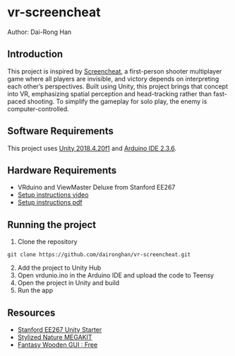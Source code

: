 # vr-screencheat
Author: Dai-Rong Han
## Introduction
This project is inspired by [Screencheat](https://store.steampowered.com/app/301970/Screencheat/), a
first-person shooter multiplayer game where
all players are invisible, and victory depends
on interpreting each other’s perspectives.
Built using Unity, this project brings that
concept into VR, emphasizing spatial
perception and head-tracking rather than fast-
paced shooting. To simplify the gameplay for
solo play, the enemy is computer-controlled.

## Software Requirements
This project uses [Unity 2018.4.20f1](https://unity.com/releases/editor/whats-new/2018.4.20#installs) and [Arduino IDE 2.3.6](https://www.arduino.cc/en/software/).
## Hardware Requirements
- VRduino and ViewMaster Deluxe from Stanford EE267
- [Setup instructions video](https://www.youtube.com/watch?v=tFMwG2Ee-D4)
- [Setup instructions pdf](https://github.com/daironghan/vr-screencheat/blob/main/README.pdf)
## Running the project
1. Clone the repository
```
git clone https://github.com/daironghan/vr-screencheat.git
```
2. Add the project to Unity Hub
3. Open vrdunio.ino in the Arduino IDE and upload the code to Teensy 
4. Open the project in Unity and build
5. Run the app
## Resources
- [Stanford EE267 Unity Starter](https://drive.google.com/file/d/1mASBaPm0Jti3AL4-UF8h4dZvcW0JLkh2/view)
- [Stylized Nature MEGAKIT](https://quaternius.com/packs/stylizednaturemegakit.html)
- [Fantasy Wooden GUI : Free](https://kanekizlf.itch.io/fantasy-wooden-gui-free)